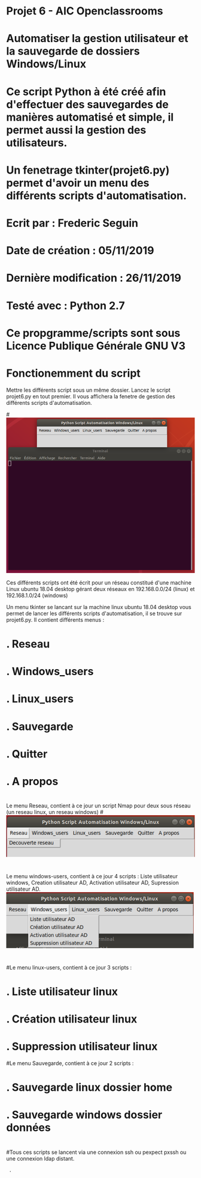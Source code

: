 # Projet 6 - AIC Openclassrooms
#
# Automatiser la gestion utilisateur et la sauvegarde de dossiers Windows/Linux    
# 
#
#
# Ce script Python à été créé afin d'effectuer des sauvegardes de manières automatisé et simple, il permet aussi la gestion des utilisateurs.                                                    
# Un fenetrage tkinter(projet6.py) permet d'avoir un menu des différents scripts d'automatisation.
#                                                                                                 
#                                                                                                 
# Ecrit par : Frederic Seguin
#                                  
# Date de création : 05/11/2019
#
# Dernière modification : 26/11/2019
#
# Testé avec : Python 2.7                                                                         
#                                                                                                 
# Ce propgramme/scripts sont sous Licence Publique Générale GNU V3
#
#
#
# Fonctionemment du script
Mettre les différents script sous un même dossier.
Lancez le script projet6.py en tout premier. Il vous affichera la fenetre de gestion des différents scripts d'automatisation.

#![ScreenShot](https://github.com/fred27400/python-p6/blob/master/photo/menu.png)

Ces différents scripts ont été écrit pour un réseau constitué d'une machine Linux ubuntu 18.04 desktop gérant deux réseaux en 192.168.0.0/24 (linux) et 192.168.1.0/24 (windows)

Un menu tkinter se lancant sur la machine linux ubuntu 18.04 desktop vous permet de lancer les différents scripts d'automatisation, il se trouve sur projet6.py. Il contient différents menus :
# .  Reseau
# .  Windows_users
# .  Linux_users
# .  Sauvegarde
# .  Quitter
# .  A propos
#      
Le menu Reseau, contient à ce jour un script Nmap pour deux sous réseau (un reseau linux, un reseau windows)
#![ScreenShot](https://github.com/fred27400/python-p6/blob/master/photo/reseau.png)
#
Le menu windows-users, contient à ce jour 4 scripts : Liste utilisateur windows, Creation utilisateur AD, Activation utilisateur AD, Supression utilisateur AD.
![ScreenShot](https://github.com/fred27400/python-p6/blob/master/photo/windows_users.png)
#
#Le menu linux-users, contient à ce jour 3 scripts :
# . Liste utilisateur linux
# . Création utilisateur linux
# . Suppression utilisateur linux
#Le menu Sauvegarde, contient à ce jour 2 scripts :
# . Sauvegarde linux dossier home
# . Sauvegarde windows dossier données
#     
#Tous ces scripts se lancent via une connexion ssh ou pexpect pxssh ou une connexion ldap distant.



     
     . 

